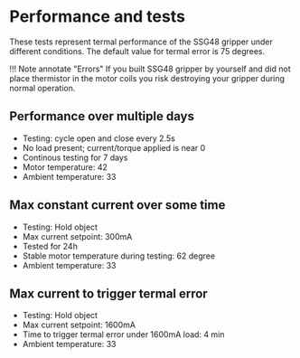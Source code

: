 # **Performance and tests**

These tests represent termal performance of the SSG48 gripper under different conditions. The default value for termal error is 75 degrees.

!!! Note annotate "Errors" 
    If you built SSG48 gripper by yourself and did not place thermistor in the motor coils you risk destroying your gripper during normal operation.

## **Performance over multiple days**

* Testing: cycle open and close every 2.5s
* No load present; current/torque applied is near 0
* Continous testing for 7 days
* Motor temperature: 42
* Ambient temperature:  33 

## **Max constant current over some time**

* Testing: Hold object
* Max current setpoint: 300mA
* Tested for 24h
* Stable motor temperature during testing: 62 degree
* Ambient temperature:  33 

## **Max current to trigger termal error**

* Testing: Hold object
* Max current setpoint: 1600mA
* Time to trigger termal error under 1600mA load: 4 min
* Ambient temperature:  33 